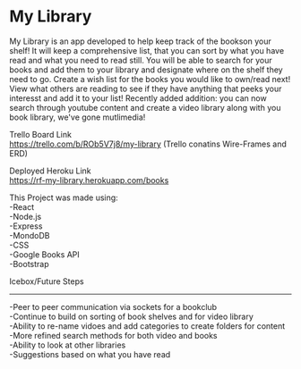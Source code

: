 # My Library

My Library is an app developed to help keep track of the bookson your shelf! It will keep a comprehensive list, that you can sort by what you have read and what you need to read still. You will be able to search for your books and add them to your library and designate where on the shelf they need to go. Create a wish list for the books you would like to own/read next! View what others are reading to see if they have anything that peeks your interesst and add it to your list! Recently added addition: you can now search through youtube content and create a video library along with you book library, we've gone mutlimedia!

Trello Board Link<br>
https://trello.com/b/ROb5V7j8/my-library
(Trello conatins Wire-Frames and ERD)

Deployed Heroku Link<br>
https://rf-my-library.herokuapp.com/books

This Project was made using:
<br>
-React<br>
-Node.js<br>
-Express<br>
-MondoDB<br>
-CSS<br>
-Google Books API<br>
-Bootstrap<br>


Icebox/Future Steps
<hr>
-Peer to peer communication via sockets for a bookclub <br>
-Continue to build on sorting of book shelves and for video library<br>
-Ability to re-name vidoes and add categories to create folders for content<br>
-More refined search methods for both video and books<br>
-Ability to look at other libraries<br>
-Suggestions based on what you have read<br>
